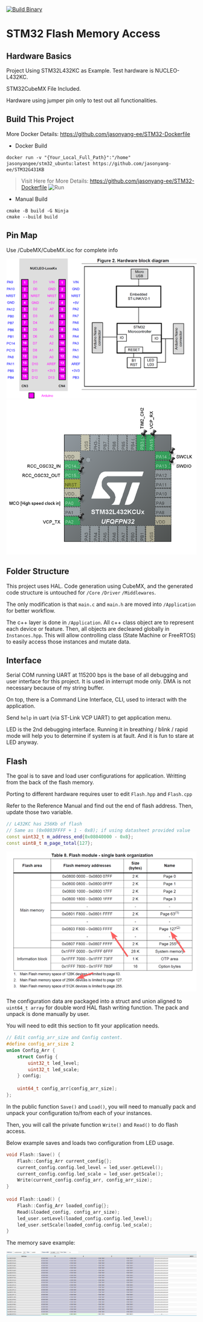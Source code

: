 [![Build Binary](https://github.com/jasonyang-ee/STM32-FLASH/actions/workflows/build-all.yml/badge.svg)](https://github.com/jasonyang-ee/STM32-FLASH/actions/workflows/build-all.yml)

# STM32 Flash Memory Access

## Hardware Basics

Project Using STM32L432KC as Example. Test hardware is NUCLEO-L432KC.

STM32CubeMX File Included.

Hardware using jumper pin only to test out all functionalities.





## Build This Project

More Docker Details: https://github.com/jasonyang-ee/STM32-Dockerfile

- Docker Build
```
docker run -v "{Your_Local_Full_Path}":"/home" jasonyangee/stm32_ubuntu:latest https://github.com/jasonyang-ee/STM32G431KB
```
> Visit Here for More Details: https://github.com/jasonyang-ee/STM32-Dockerfile
![Run](doc/img/run.gif)

- Manual Build
```
cmake -B build -G Ninja
cmake --build build
```



## Pin Map

Use /CubeMX/CubeMX.ioc for complete info

![diagram](doc/img/HardwareMap.png)
![map](doc/img/PinMap.png)













## Folder Structure

This project uses HAL. Code generation using CubeMX, and the generated code structure is untouched for `/Core` `/Driver` `/Middlewares`.

The only modification is that `main.c` and `main.h` are moved into `/Application` for better workflow.

The c++ layer is done in `/Application`. All c++ class object are to represent each device or feature. Then, all objects are decleared globally in `Instances.hpp`. This will allow controlling class (State Machine or FreeRTOS) to easily access those instances and mutate data.



## Interface

Serial COM running UART at 115200 bps is the base of all debugging and user interface for this project. It is used in interrupt mode only. DMA is not necessary because of my string buffer.

On top, there is a Command Line Interface, CLI, used to interact with the application.

Send `help` in uart (via ST-Link VCP UART) to get application menu.

LED is the 2nd debugging interface. Running it in breathing / blink / rapid mode will help you to determine if system is at fault. And it is fun to stare at LED anyway.
 



## Flash

The goal is to save and load user configurations for application. Writting from the back of the flash memory.

Porting to different hardware requires user to edit `Flash.hpp` and `Flash.cpp`

Refer to the Reference Manual and find out the end of flash address. Then, update those two variable.

```c++
// L432KC has 256Kb of flash
// Same as (0x0803FFFF + 1 - 0x8); if using datasheet provided value
const uint32_t m_address_end{0x08040000 - 0x8};
const uint8_t m_page_total{127};
```

![flash](doc/img/FlashTable.png)


The configuration data are packaged into a struct and union aligned to `uint64_t array` for double word HAL flash writing function. The pack and unpack is done manually by user.

You will need to edit this section to fit your application needs.

```c++
// Edit config_arr_size and Config content.
#define config_arr_size 2
union Config_Arr {
	struct Config {
		uint32_t led_level;
		uint32_t led_scale;
	} config;

	uint64_t config_arr[config_arr_size];
};
```

In the public function `Save()` and `Load()`, you will need to manually pack and unpack your configuration to/from each of your instances.

Then, you will call the private function `Write()` and `Read()` to do flash access.

Below example saves and loads two configuration from LED usage.

```c++
void Flash::Save() {
    Flash::Config_Arr current_config{};
    current_config.config.led_level = led_user.getLevel();
    current_config.config.led_scale = led_user.getScale();
    Write(current_config.config_arr, config_arr_size);
}

void Flash::Load() {
    Flash::Config_Arr loaded_config{};
    Read(&loaded_config, config_arr_size);
	led_user.setLevel(loaded_config.config.led_level);
    led_user.setScale(loaded_config.config.led_scale);
}
```

The memory save example:

![FlashMem](doc/img/FlashMem.png)